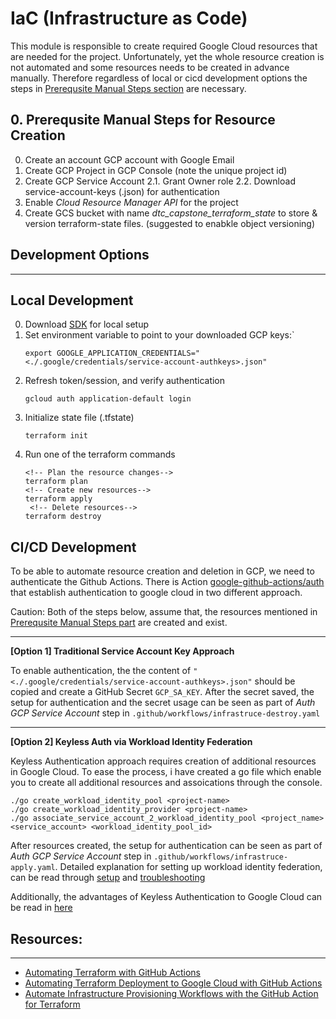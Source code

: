 
# IaC (Infrastructure as Code)

This module is responsible to create required Google Cloud resources that are needed for the project.
Unfortunately, yet the whole resource creation is not automated and some resources needs to be created in advance manually. Therefore regardless of local or cicd development options the steps in [Prerequsite Manual Steps section](#prerequsite-manual-steps-for-resource-creation) are necessary.
## 0. Prerequsite Manual Steps for Resource Creation
0. Create an account GCP account with Google Email
1. Create GCP Project in GCP Console (note the unique project id)
2. Create GCP Service Account
    2.1. Grant Owner role
    2.2. Download service-account-keys (.json) for authentication
3. Enable  *Cloud Resource Manager API* for the project
4. Create GCS bucket with name *dtc_capstone_terraform_state* to store & version terraform-state files. (suggested to enabkle object versioning)

## Development Options
---
## Local Development
0. Download [SDK](https://cloud.google.com/sdk/docs/quickstart) for local setup
1. Set environment variable to point to your downloaded GCP keys:`
    ```shell
    export GOOGLE_APPLICATION_CREDENTIALS="<./.google/credentials/service-account-authkeys>.json"
   ```
2. Refresh token/session, and verify authentication
   ```shell
   gcloud auth application-default login
   ```
3. Initialize state file (.tfstate)
    ```shell
    terraform init
    ```
4. Run one of the terraform commands
   ```shell
   <!-- Plan the resource changes-->
   terraform plan
   <!-- Create new resources-->
   terraform apply
    <!-- Delete resources-->
   terraform destroy

## CI/CD Development
To be able to automate resource creation and deletion in GCP, we need to authenticate the Github Actions.
There is Action [google-github-actions/auth](https://github.com/google-github-actions/auth) that establish authentication to google cloud in two different approach.

Caution: Both of the steps below, assume that, the resources mentioned in [Prerequsite Manual Steps part](#0-prerequsite-manual-steps-for-resource-creation) are created and exist.

---
**[Option 1] Traditional Service Account Key Approach**

 To enable authentication, the the content of `"<./.google/credentials/service-account-authkeys>.json"` should be copied and create a GitHub Secret `GCP_SA_KEY`.
 After the secret saved, the setup for authentication and the secret usage can be seen as part of *Auth GCP Service Account* step in `.github/workflows/infrastruce-destroy.yaml`

 ---
**[Option 2] Keyless Auth via Workload Identity Federation**

Keyless Authentication approach requires creation of additional resources in Google Cloud. To ease the process, i have created a go file which enable you to create all additional resources and assoications through the console.
```shell
./go create_workload_identity_pool <project-name>
./go create_workload_identity_provider <project-name>
./go associate_service_account_2_workload_identity_pool <project_name> <service_account> <workload_identity_pool_id>
```
After resources created, the setup for authentication can be seen as part of *Auth GCP Service Account* step in `.github/workflows/infrastruce-apply.yaml`. Detailed explanation for setting up workload identity federation, can be read through [setup](https://github.com/google-github-actions/auth#setting-up-workload-identity-federation) and [troubleshooting](https://github.com/google-github-actions/auth/blob/db6919d07466cc48f0294f11cd9b28bb8d3130d2/docs/TROUBLESHOOTING.md#troubleshooting)

Additionally, the advantages of Keyless Authentication to Google Cloud can be read in [here](https://cloud.google.com/blog/products/identity-security/enabling-keyless-authentication-from-github-actions)


## Resources:
---
- [Automating Terraform with GitHub Actions](https://blog.searce.com/automating-terraform-with-github-actions-5b3aac5abea7)
- [Automating Terraform Deployment to Google Cloud with GitHub Actions](https://medium.com/interleap/automating-terraform-deployment-to-google-cloud-with-github-actions-17516c4fb2e5)
- [Automate Infrastructure Provisioning Workflows with the GitHub Action for Terraform](https://www.hashicorp.com/blog/automate-infrastructure-provisioning-workflows-with-the-github-action-for-terraform)

